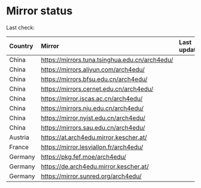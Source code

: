 <script src="./time.js"></script>
# Mirror status
Last check: <script type="text/javascript">localize(1740763086.179041);</script>

|Country|Mirror|Last update|
|:------|:-----|:----------|
|China|https://mirrors.tuna.tsinghua.edu.cn/arch4edu/|<script type="text/javascript">localize(1740725109);</script>|
|China|https://mirrors.aliyun.com/arch4edu/|<script type="text/javascript">localize(1740725109);</script>|
|China|https://mirrors.bfsu.edu.cn/arch4edu/|<script type="text/javascript">localize(1740725109);</script>|
|China|https://mirrors.cernet.edu.cn/arch4edu/|<script type="text/javascript">localize(1740725109);</script>|
|China|https://mirror.iscas.ac.cn/arch4edu/|<script type="text/javascript">localize(1740725109);</script>|
|China|https://mirrors.nju.edu.cn/arch4edu/|<script type="text/javascript">localize(1740638702);</script>|
|China|https://mirror.nyist.edu.cn/arch4edu/|<script type="text/javascript">localize(1740725109);</script>|
|China|https://mirrors.sau.edu.cn/arch4edu/|<script type="text/javascript">localize(1731653531);</script>|
|Austria|https://at.arch4edu.mirror.kescher.at/|<script type="text/javascript">localize(1740725109);</script>|
|France|https://mirror.lesviallon.fr/arch4edu/|<script type="text/javascript">localize(1740725109);</script>|
|Germany|https://pkg.fef.moe/arch4edu/|<script type="text/javascript">localize(1740725109);</script>|
|Germany|https://de.arch4edu.mirror.kescher.at/|<script type="text/javascript">localize(1740725109);</script>|
|Germany|https://mirror.sunred.org/arch4edu/|<script type="text/javascript">localize(1740725109);</script>|

<script src="./tablefilter/tablefilter.js"></script>
<script src="./table.js"></script>